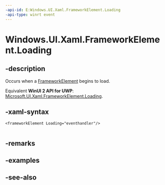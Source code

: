 ```yaml
---
-api-id: E:Windows.UI.Xaml.FrameworkElement.Loading
-api-type: winrt event
---
```


<!-- Event syntax
public event Windows.Foundation.TypedEventHandler Loading<Windows.UI.Xaml.FrameworkElement,  object>
-->

# Windows.UI.Xaml.FrameworkElement.Loading

## -description
Occurs when a [FrameworkElement](frameworkelement.md) begins to load.

Equivalent **WinUI 2 API for UWP**: [Microsoft.UI.Xaml.FrameworkElement.Loading](/windows/winui/api/microsoft.ui.xaml.frameworkelement.loading).

## -xaml-syntax
```xaml
<frameworkElement Loading="eventhandler"/>
 
```


## -remarks

## -examples

## -see-also
